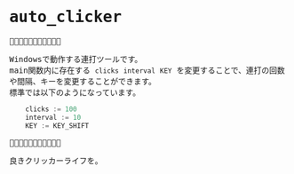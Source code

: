 <samp>

auto_clicker
============

🍪🍪🍪🍪🍪🍪🍪🍪🍪🍪🍪

Windowsで動作する連打ツールです。  
main関数内に存在する `clicks` `interval` `KEY` を変更することで、連打の回数や間隔、キーを変更することができます。  
標準では以下のようになっています。

```go
	clicks := 100
	interval := 10
	KEY := KEY_SHIFT
```

🍪🍪🍪🍪🍪🍪🍪🍪🍪🍪🍪

良きクリッカーライフを。

</samp> 
